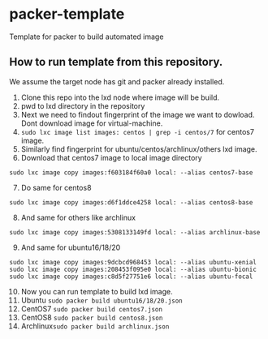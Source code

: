 # packer-template
Template for packer to build automated image

## How to run template from this repository.
We assume the target node has git and packer already installed.
1. Clone this repo into the lxd node where image will be build.
2. pwd to lxd directory in the repository
3. Next we need to findout fingerprint of the image we want to dowload. Dont download image for virtual-machine.
4. `sudo lxc image list images: centos | grep -i centos/7` for centos7 image.
5. Similarly find fingerprint for ubuntu/centos/archlinux/others lxd image.
6. Download that centos7 image to local image directory
```
sudo lxc image copy images:f603184f60a0 local: --alias centos7-base
```
7. Do same for centos8 
```
sudo lxc image copy images:d6f1ddce4258 local: --alias centos8-base
```
8. And same for others like archlinux
```
sudo lxc image copy images:5308133149fd local: --alias archlinux-base
```
9. And same for ubuntu16/18/20 
```
sudo lxc image copy images:9dcbcd968453 local: --alias ubuntu-xenial
sudo lxc image copy images:208453f095e0 local: --alias ubuntu-bionic
sudo lxc image copy images:c8d5f27751e6 local: --alias ubuntu-focal
```
10. Now you can run template to build lxd image.
11. Ubuntu `sudo packer build ubuntu16/18/20.json`
12. CentOS7 `sudo packer build centos7.json`
13. CentOS8 `sudo packer build centos8.json`
14. Archlinux`sudo packer build archlinux.json`

